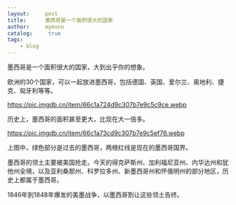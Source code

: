 ```yaml
---
layout:     post
title:      墨西哥是一个面积很大的国家
author:     mymsnn
catalog: 	 true
tags:
    - blog
---
```

墨西哥是一个面积很大的国家，大到出乎你的想象。

欧洲的30个国家，可以一起放进墨西哥，包括德国、英国、爱尔兰、奥地利、捷克、匈牙利等等。

https://pic.imgdb.cn/item/66c1a724d9c307b7e9c5c9ce.webp

历史上，墨西哥的面积甚至更大，比现在大一倍多。

https://pic.imgdb.cn/item/66c1a73cd9c307b7e9c5ef76.webp

上图中，绿色部分是过去的墨西哥，两根红线是现在的墨西哥国界。

墨西哥的领土主要被美国抢走。今天的得克萨斯州、加利福尼亚州、内华达州和犹他州全境，以及亚利桑那州、科罗拉多州、新墨西哥州和怀俄明州的部分地区，历史上都属于墨西哥。

1846年到1848年爆发的美墨战争，以墨西哥割让这些领土告终。

